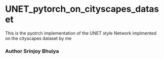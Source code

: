 # UNET_pytorch_on_cityscapes_dataset

This is the pyotrch implementation  of the UNET style Network implmented on the cityscapes dataset by me

### Author Srinjoy Bhuiya 
